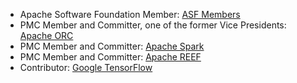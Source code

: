 - Apache Software Foundation Member: [ASF Members](https://www.apache.org/foundation/members)
- PMC Member and Committer, one of the former Vice Presidents: [Apache ORC](https://orc.apache.org)
- PMC Member and Committer: [Apache Spark](https://spark.apache.org)
- PMC Member and Committer: [Apache REEF](https://reef.apache.org)
- Contributor: [Google TensorFlow](https://www.tensorflow.org)

